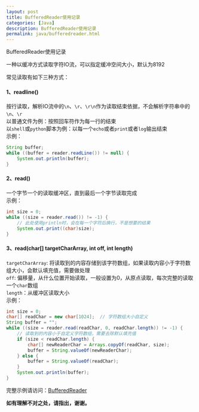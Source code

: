 ```yaml
---
layout: post
title: BufferedReader使用记录
categories: [Java]
description: BufferedReader使用记录
permalink: java/bufferedreader.html
---
```


BufferedReader使用记录

一种以缓冲方式读取字符IO流，可以指定缓冲空间大小，默认为8192 

常见读取有如下三种方式：

#### 1、readline()
按行读取，解析IO流中的`\n`、`\r`、`\r\n`作为读取结束依据，不会解析字符串中的`\n`、`\r`    
以普通文件为例：按照回车符作为每一行的结束  
以`shell`或`python`脚本为例：以每一个`echo`或者`print`或者`log`输出结束  
示例：  
```java
String buffer;
while ((buffer = reader.readLine()) != null) {
    System.out.println(buffer);
}
```

#### 2、read()
一个字节一个的读取缓冲区，直到最后一个字节读取完成  
示例：  
```java
int size = 0;
while ((size = reader.read()) != -1) {
    // 此处使用println时，会在每一个字符后换行，不是想要的结果
    System.out.print((char)size);
}
```

#### 3、read(char[] targetCharArray, int off, int length)
`targetCharArray`: 将读取到的内容存储到该字符数组，如果读取内容小于字符数组大小，会默认填充值，需要做处理  
`off`: 偏移量，从什么位置开始读取，一般设置为0，从原点读取，每次完整的读取一个`char`数组  
`length`：从缓冲区读取大小  
示例：  
```java
int size = 0;
char[] readChar = new char[1024];  // 字符数组大小自定义
String buffer = "";
while ((size = reader.read(readChar, 0, readChar.length)) != -1) {
    // 读取到的内容小于自定义字符数组，需要去除默认填充值
    if (size < readChar.length) {
        char[] newReaderChar = Arrays.copyOf(readChar, size);
        buffer = String.valueOf(newReaderChar);
    } else {
        buffer = String.valueOf(readChar);
    }
    System.out.println(buffer);
}
```

完整示例请访问：[BufferedReader](https://github.com/duwei0227/java-demo/blob/master/src/main/java/top/probiecoder/BufferedReaderDemo.java)

**如有理解不对之处，请指出，谢谢。**